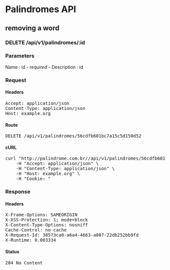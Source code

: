 # Palindromes API

## removing a word

### DELETE /api/v1/palindromes/:id

### Parameters

Name : id *- required -*
Description :  id

### Request

#### Headers

<pre>Accept: application/json
Content-Type: application/json
Host: example.org</pre>

#### Route

<pre>DELETE /api/v1/palindromes/56cdfb601bc7a15c5d150d52</pre>

#### cURL

<pre class="request">curl &quot;http://palindrome.com.br//api/v1/palindromes/56cdfb601bc7a15c5d150d52&quot; -d &#39;&#39; -X DELETE \
	-H &quot;Accept: application/json&quot; \
	-H &quot;Content-Type: application/json&quot; \
	-H &quot;Host: example.org&quot; \
	-H &quot;Cookie: &quot;</pre>

### Response

#### Headers

<pre>X-Frame-Options: SAMEORIGIN
X-XSS-Protection: 1; mode=block
X-Content-Type-Options: nosniff
Cache-Control: no-cache
X-Request-Id: 38573ca0-a6a4-4663-a807-22db252bb9fd
X-Runtime: 0.003334</pre>

#### Status

<pre>204 No Content</pre>

